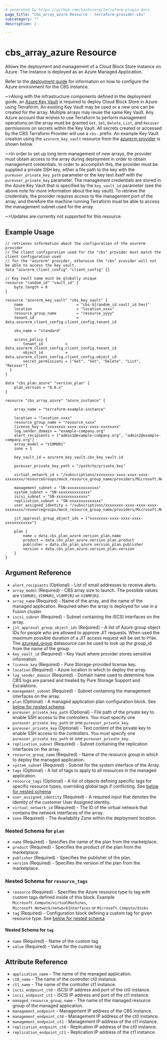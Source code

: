```yaml
---
# generated by https://github.com/hashicorp/terraform-plugin-docs
page_title: "cbs_array_azure Resource - terraform-provider-cbs"
subcategory: ""
description: |-

---
```


# cbs_array_azure Resource

Allows the deployment and management of a Cloud Block Store instance on Azure. The instance is deployed as an Azure Managed Application.

Refer to the [deployment guide](https://support.purestorage.com/FlashArray/PurityFA/Cloud_Block_Store/Cloud_Block_Store_Deployment_and_Configuration_Guide_for_Azure) for information on how to configure the Azure environment for the CBS instance.

~>Along with the infrastructure components defined in the deployment guide, an [Azure Key Vault](https://azure.microsoft.com/en-us/services/key-vault/)
is required to deploy Cloud Block Store in Azure using Terraform. An existing Key Vault may be used or a new
one can be created for the array. Multiple arrays may reuse the same Key Vault. Any Azure account
that wishes to use Terraform to perform management operations on the array must be granted `Get`,
`Set`, `Delete`, `List`, and `Recover` permissions on secrets within the Key Vault. All secrets created
or accessed by the CBS Terraform Provider will use a `cbs-` prefix. An example Key Vault creation using the
`azurerm_key_vault` resource from the [azurerm provider](https://registry.terraform.io/providers/hashicorp/azurerm/latest/docs)
is shown below.

~>In order to set up long term management of new arrays, the provider must obtain access to the array
during deployment in order to obtain management credentials. In order to accomplish this, the provider
must be supplied a private SSH key, either a file path to the key with the `pureuser_private_key_path`
parameter or the key text itself with the `pureuser_private_key` parameter. The management credentials
are stored in the Azure Key Vault that is specified by the `key_vault_id` parameter (see the above
note for more information about the key vault). To retrieve the credentials, the provider requires
access to the management port of the array, and therefore the machine running Terraform *must* be
able to access the management subnet used for the array.

~>Updates are currently not supported for this resource.

## Example Usage

```hcl
// retrieves information about the configuration of the azurerm provider
// The client configuration used for the "cbs" provider must match the client configuration used
// for the "azurerm" provider, otherwise the "cbs" provider will not be able to access the key vault.
data "azurerm_client_config" "client_config" {}

// Key Vault name must be globally unique
resource "random_id" "vault_id" {
    byte_length = 8
}

resource "azurerm_key_vault" "cbs_key_vault" {
    name                        = "cbs-${random_id.vault_id.hex}"
    location                    = "location_xxxx"
    resource_group_name         = "resource_yyyy"
    tenant_id                   = data.azurerm_client_config.client_config.tenant_id

    sku_name = "standard"

    access_policy {
        tenant_id          = data.azurerm_client_config.client_config.tenant_id
        object_id          = data.azurerm_client_config.client_config.object_id
        secret_permissions = ["Get", "Set", "Delete", "List", "Recover"]
  }
}

data "cbs_plan_azure" "version_plan" {
    plan_version = "6.6.x"
}

resource "cbs_array_azure" "azure_instance" {

    array_name = "terraform-example-instance"

    location = "location_xxxx"
    resource_group_name = "resource_xxxx"
    license_key = "xxxxxxxx-xxxx-xxxx-xxxx-xxxxxxxx"
    log_sender_domain = "example-company.org"
    alert_recipients = ["admin1@example-company.org", "admin2@example-company.org"]
    array_model = "V10MUR1"
    zone = 1

    key_vault_id = azurerm_key_vault.cbs_key_vault.id

    pureuser_private_key_path = "/path/to/private_key"

    virtual_network_id = "/subscriptions/xxxxxxxx-xxxx-xxxx-xxxx-xxxxxxxx/resourceGroups/mock_resource_group_name/providers/Microsoft.Network/virtualNetworks/xxxxxxxx",

    management_subnet = "SN-xxxxxxxxxxxxxx"
    system_subnet = "SN-xxxxxxxxxxxxxx"
    iscsi_subnet = "SN-xxxxxxxxxxxxxx"
    replication_subnet = "SN-xxxxxxxxxxxxxx"
    user_assigned_identity = "/subscriptions/xxxxxxxx-xxxx-xxxx-xxxx-xxxxxxxx/resourcegroups/mock_resource_group_name/providers/Microsoft.ManagedIdentity/userAssignedIdentities/xxxxxxx",

    jit_approval_group_object_ids = ["xxxxxxxx-xxxx-xxxx-xxxx-xxxxxxxxxxxx"]

    plan {
        name = data.cbs_plan_azure.version_plan.name
        product = data.cbs_plan_azure.version_plan.product
        publisher = data.cbs_plan_azure.version_plan.publisher
        version = data.cbs_plan_azure.version_plan.version
    }
}
```


## Argument Reference

- `alert_recipients` (Optional) - List of email addresses to receive alerts.
- `array_model` (Required) - CBS array size to launch. The possible values are `V10MUR1`, `V20MUR1`, `V10MP2R2` or `V20MP2R2`.
- `array_name` (Required) - Name of the array, and the name of the managed application.
Required when the array is deployed for use in a Fusion cluster.
- `iscsi_subnet` (Required) - Subnet containing the iSCSI interfaces on the array.
- `jit_approval_group_object_ids` (Required) - A list of Azure group object IDs for people who are allowed to approve JIT requests. When used the maximum possible duration of a JIT access request will be set to `PT8H`.
The [azuread_group](https://registry.terraform.io/providers/hashicorp/azuread/latest/docs/data-sources/group) datasource can be used to look up the group_id from the name of the group.
- `key_vault_id` (Required) - Key Vault where provider stores sensitive information.
- `license_key` (Required) - Pure Storage-provided license key.
- `location` (Required) - Azure location in which to deploy the array.
- `log_sender_domain` (Required) - Domain name used to determine how CBS logs are parsed and treated by Pure Storage Support and Escalations.
- `management_subnet` (Required) - Subnet containing the management interfaces on the array.
- `plan` (Optional) - A managed application plan configuration block. See [below for nested schema](#nestedblock--plan).
- `pureuser_private_key_path` (Optional) - File path of the private key to enable SSH access to the controllers. You must specify one `pureuser_private_key_path` or one `pureuser_private_key`.
- `pureuser_private_key` (Optional) - Text content of the private key to enable SSH access to the controllers. You must specify one `pureuser_private_key_path` or one `pureuser_private_key`.
- `replication_subnet` (Required) - Subnet containing the replication interfaces on the array.
- `resource_group_name` (Required) - Name of the resource group in which to deploy the managed application.
- `system_subnet` (Required) - Subnet for the system interface of the Array.
- `tags` (Optional) - A list of tags to apply to all resources in the managed application.
- `resource_tags` (Optional) - A list of objects defining specific tags for specific resource types, overriding global tags if conflicting. See [below for nested schema](#nested-schema-for-resource_tags)
- `user_assigned_identity` (Required) - A required input that denotes the identity of the customer User Assigned identity.
- `virtual_network_id` (Required) - The ID of the virtual network that contains the network interfaces of the array.
- `zone` (Required) - The Availability Zone within the deployment location.


<a id="nestedblock--plan"></a>
### Nested Schema for `plan`

- `name` (Required) - Specifies the name of the plan from the marketplace.
- `product` (Required) - Specifies the product of the plan from the marketplace.
- `publisher` (Required) - Specifies the publisher of the plan.
- `version` (Required) - Specifies the version of the plan from the marketplace.

<a id="nestedblock--resource_tags"></a>
### Nested Schema for `resource_tags`

- `resource` (Required) - Specifies the Azure resource type to tag with custom tags defined inside of this block.
Example `Microsoft.Compute/virtualMachines`, `Microsoft.Network/networkInterfaces` or `Microsoft.Compute/disks`
- `tag` (Required) - Configuration block defining a custom tag for given resource type. See [below for nested schema](#nested-schema-for-tag)

<a id="nestedblock--tag"></a>
#### Nested Schema for `tag`

- `name` (Required) - Name of the custom tag
- `value` (Required) - Value for the custom tag

## Attribute Reference

- `application_name` - The name of the managed application.
- `ct0_name` - The name of the controller ct0 instance.
- `ct1_name` - The name of the controller ct1 instance.
- `iscsi_endpoint_ct0` - iSCSI IP address and port of the ct0 instance.
- `iscsi_endpoint_ct1` - iSCSI IP address and port of the ct1 instance.
- `managed_resource_group_name` - The name of the managed resource group of the managed application.
- `management_endpoint` - Management IP address of the CBS instance.
- `management_endpoint_ct0` - Management IP address of the ct0 instance.
- `management_endpoint_ct1` - Management IP address of the ct1 instance.
- `replication_endpoint_ct0` - Replication IP address of the ct0 instance.
- `replication_endpoint_ct1` - Replication IP address of the ct1 instance.